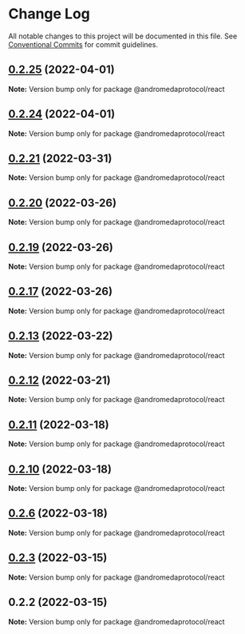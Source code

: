 # Change Log

All notable changes to this project will be documented in this file.
See [Conventional Commits](https://conventionalcommits.org) for commit guidelines.

## [0.2.25](https://github.com/andromedaprotocol/design-system/compare/@andromedaprotocol/react@0.2.24...@andromedaprotocol/react@0.2.25) (2022-04-01)

**Note:** Version bump only for package @andromedaprotocol/react





## [0.2.24](https://github.com/andromedaprotocol/design-system/compare/@andromedaprotocol/react@0.2.21...@andromedaprotocol/react@0.2.24) (2022-04-01)

**Note:** Version bump only for package @andromedaprotocol/react





## [0.2.21](https://github.com/andromedaprotocol/design-system/compare/@andromedaprotocol/react@0.2.20...@andromedaprotocol/react@0.2.21) (2022-03-31)

**Note:** Version bump only for package @andromedaprotocol/react





## [0.2.20](https://github.com/andromedaprotocol/design-system/compare/@andromedaprotocol/react@0.2.19...@andromedaprotocol/react@0.2.20) (2022-03-26)

**Note:** Version bump only for package @andromedaprotocol/react





## [0.2.19](https://github.com/andromedaprotocol/design-system/compare/@andromedaprotocol/react@0.2.17...@andromedaprotocol/react@0.2.19) (2022-03-26)

**Note:** Version bump only for package @andromedaprotocol/react





## [0.2.17](https://github.com/andromedaprotocol/design-system/compare/@andromedaprotocol/react@0.2.13...@andromedaprotocol/react@0.2.17) (2022-03-26)

**Note:** Version bump only for package @andromedaprotocol/react





## [0.2.13](https://github.com/andromedaprotocol/design-system/compare/@andromedaprotocol/react@0.2.12...@andromedaprotocol/react@0.2.13) (2022-03-22)

**Note:** Version bump only for package @andromedaprotocol/react





## [0.2.12](https://github.com/andromedaprotocol/design-system/compare/@andromedaprotocol/react@0.2.11...@andromedaprotocol/react@0.2.12) (2022-03-21)

**Note:** Version bump only for package @andromedaprotocol/react





## [0.2.11](https://github.com/andromedaprotocol/design-system/compare/@andromedaprotocol/react@0.2.10...@andromedaprotocol/react@0.2.11) (2022-03-18)

**Note:** Version bump only for package @andromedaprotocol/react





## [0.2.10](https://github.com/andromedaprotocol/design-system/compare/@andromedaprotocol/react@0.2.6...@andromedaprotocol/react@0.2.10) (2022-03-18)

**Note:** Version bump only for package @andromedaprotocol/react





## [0.2.6](https://github.com/andromedaprotocol/design-system/compare/@andromedaprotocol/react@0.2.3...@andromedaprotocol/react@0.2.6) (2022-03-18)

**Note:** Version bump only for package @andromedaprotocol/react





## [0.2.3](https://github.com/andromedaprotocol/design-system/compare/@andromedaprotocol/react@0.2.2...@andromedaprotocol/react@0.2.3) (2022-03-15)

**Note:** Version bump only for package @andromedaprotocol/react





## 0.2.2 (2022-03-15)

**Note:** Version bump only for package @andromedaprotocol/react
